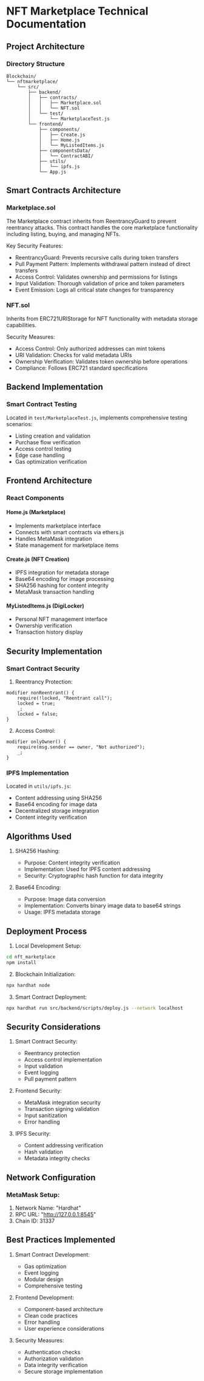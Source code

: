 # NFT Marketplace Technical Documentation

## Project Architecture

### Directory Structure

```
Blockchain/
└── nftmarketplace/
    └── src/
        ├── backend/
        │   ├── contracts/
        │   │   ├── Marketplace.sol
        │   │   └── NFT.sol
        │   └── test/
        │       └── MarketplaceTest.js
        └── frontend/
            ├── components/
            │   ├── Create.js
            │   ├── Home.js
            │   └── MyListedItems.js
            ├── componentsData/
            │   └── ContractABI/
            ├── utils/
            │   └── ipfs.js
            └── App.js
```

## Smart Contracts Architecture

### Marketplace.sol

The Marketplace contract inherits from ReentrancyGuard to prevent reentrancy attacks. This contract handles the core marketplace functionality including listing, buying, and managing NFTs.

Key Security Features:

- ReentrancyGuard: Prevents recursive calls during token transfers
- Pull Payment Pattern: Implements withdrawal pattern instead of direct transfers
- Access Control: Validates ownership and permissions for listings
- Input Validation: Thorough validation of price and token parameters
- Event Emission: Logs all critical state changes for transparency

### NFT.sol

Inherits from ERC721URIStorage for NFT functionality with metadata storage capabilities.

Security Measures:

- Access Control: Only authorized addresses can mint tokens
- URI Validation: Checks for valid metadata URIs
- Ownership Verification: Validates token ownership before operations
- Compliance: Follows ERC721 standard specifications

## Backend Implementation

### Smart Contract Testing

Located in `test/MarketplaceTest.js`, implements comprehensive testing scenarios:

- Listing creation and validation
- Purchase flow verification
- Access control testing
- Edge case handling
- Gas optimization verification

## Frontend Architecture

### React Components

#### Home.js (Marketplace)

- Implements marketplace interface
- Connects with smart contracts via ethers.js
- Handles MetaMask integration
- State management for marketplace items

#### Create.js (NFT Creation)

- IPFS integration for metadata storage
- Base64 encoding for image processing
- SHA256 hashing for content integrity
- MetaMask transaction handling

#### MyListedItems.js (DigiLocker)

- Personal NFT management interface
- Ownership verification
- Transaction history display

## Security Implementation

### Smart Contract Security

1. Reentrancy Protection:

```solidity
modifier nonReentrant() {
    require(!locked, "Reentrant call");
    locked = true;
    _;
    locked = false;
}
```

2. Access Control:

```solidity
modifier onlyOwner() {
    require(msg.sender == owner, "Not authorized");
    _;
}
```

### IPFS Implementation

Located in `utils/ipfs.js`:

- Content addressing using SHA256
- Base64 encoding for image data
- Decentralized storage integration
- Content integrity verification

## Algorithms Used

1. SHA256 Hashing:

   - Purpose: Content integrity verification
   - Implementation: Used for IPFS content addressing
   - Security: Cryptographic hash function for data integrity

2. Base64 Encoding:
   - Purpose: Image data conversion
   - Implementation: Converts binary image data to base64 strings
   - Usage: IPFS metadata storage

## Deployment Process

1. Local Development Setup:

```bash
cd nft_marketplace
npm install
```

2. Blockchain Initialization:

```bash
npx hardhat node
```

3. Smart Contract Deployment:

```bash
npx hardhat run src/backend/scripts/deploy.js --network localhost
```

## Security Considerations

1. Smart Contract Security:

   - Reentrancy protection
   - Access control implementation
   - Input validation
   - Event logging
   - Pull payment pattern

2. Frontend Security:

   - MetaMask integration security
   - Transaction signing validation
   - Input sanitization
   - Error handling

3. IPFS Security:
   - Content addressing verification
   - Hash validation
   - Metadata integrity checks

## Network Configuration

### MetaMask Setup:

1. Network Name: "Hardhat"
2. RPC URL: "http://127.0.0.1:8545"
3. Chain ID: 31337

## Best Practices Implemented

1. Smart Contract Development:

   - Gas optimization
   - Event logging
   - Modular design
   - Comprehensive testing

2. Frontend Development:

   - Component-based architecture
   - Clean code practices
   - Error handling
   - User experience considerations

3. Security Measures:
   - Authentication checks
   - Authorization validation
   - Data integrity verification
   - Secure storage implementation
